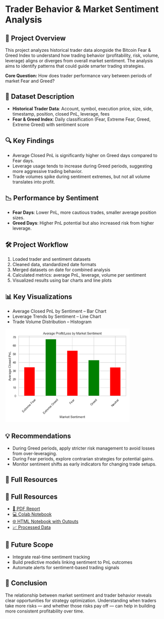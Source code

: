 <!DOCTYPE html>
<html lang="en">
<head>
<meta charset="UTF-8">
<title>Web3 Trading Team - Trader Behavior & Market Sentiment Analysis</title>
</head>
<body>

<h1>Trader Behavior & Market Sentiment Analysis</h1>

<h2>📌 Project Overview</h2>
<p>This project analyzes historical trader data alongside the Bitcoin Fear & Greed Index to understand how trading behavior (profitability, risk, volume, leverage) aligns or diverges from overall market sentiment. The analysis aims to identify patterns that could guide smarter trading strategies.</p>
<p><b>Core Question:</b> How does trader performance vary between periods of market Fear and Greed?</p>

<h2>📂 Dataset Description</h2>
<ul>
<li><b>Historical Trader Data</b>: Account, symbol, execution price, size, side, timestamp, position, closed PnL, leverage, fees</li>
<li><b>Fear & Greed Index</b>: Daily classification (Fear, Extreme Fear, Greed, Extreme Greed) with sentiment score</li>
</ul>

<h2>🔍 Key Findings</h2>
<ul>
<li>Average Closed PnL is significantly higher on Greed days compared to Fear days.</li>
<li>Leverage usage tends to increase during Greed periods, suggesting more aggressive trading behavior.</li>
<li>Trade volumes spike during sentiment extremes, but not all volume translates into profit.</li>
</ul>

<h2>📉 Performance by Sentiment</h2>
<ul>
<li><b>Fear Days</b>: Lower PnL, more cautious trades, smaller average position sizes.</li>
<li><b>Greed Days</b>: Higher PnL potential but also increased risk from higher leverage.</li>
</ul>

<h2>🛠 Project Workflow</h2>
<ol>
<li>Loaded trader and sentiment datasets</li>
<li>Cleaned data, standardized date formats</li>
<li>Merged datasets on date for combined analysis</li>
<li>Calculated metrics: average PnL, leverage, volume per sentiment</li>
<li>Visualized results using bar charts and line plots</li>
</ol>

<h2>📊 Key Visualizations</h2>
<ul>
<li>Average Closed PnL by Sentiment – Bar Chart</li>
<li>Leverage Trends by Sentiment – Line Chart</li>
<li>Trade Volume Distribution – Histogram</li>
</ul>
<p><img src="https://github.com/sparshi15/ds_sparshi_jain/blob/main/avg_pnl_by_sentiment.png" width="400">
<!-- Add more image links from your outputs folder here -->
</p>

<h2>💡 Recommendations</h2>
<ul>
<li>During Greed periods, apply stricter risk management to avoid losses from over-leveraging.</li>
<li>During Fear periods, explore contrarian strategies for potential gains.</li>
<li>Monitor sentiment shifts as early indicators for changing trade setups.</li>
</ul>

<h2>📑 Full Resources</h2>
<h2>📑 Full Resources</h2>
<ul>
  <li><a href="https://github.com/sparshi15/ds_sparshi_jain/blob/main/ds_report.pdf">📄 PDF Report</a></li>
  <li><a href="https://github.com/sparshi15/ds_sparshi_jain/blob/main/notebook_1.ipynb">💻 Colab Notebook</a></li>
  <li><a href="https://github.com/sparshi15/ds_sparshi_jain/blob/main/report.html">🌐 HTML Notebook with Outputs</a></li>
  <li><a href="https://github.com/sparshi15/ds_sparshi_jain/blob/main/merged_data.xlsb">📈 Processed Data</a></li>
</ul>
<h2>🔮 Future Scope</h2>
<ul>
<li>Integrate real-time sentiment tracking</li>
<li>Build predictive models linking sentiment to PnL outcomes</li>
<li>Automate alerts for sentiment-based trading signals</li>
</ul>

<h2>🚀 Conclusion</h2>
<p>The relationship between market sentiment and trader behavior reveals clear opportunities for strategy optimization. Understanding when traders take more risks — and whether those risks pay off — can help in building more consistent profitability over time.</p>

</body>
</html>
